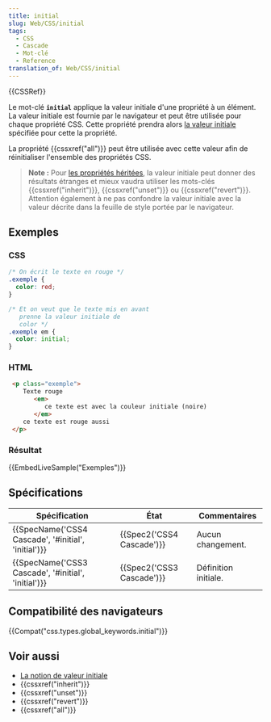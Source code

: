 ```yaml
---
title: initial
slug: Web/CSS/initial
tags:
  - CSS
  - Cascade
  - Mot-clé
  - Reference
translation_of: Web/CSS/initial
---
```


{{CSSRef}}

Le mot-clé **`initial`** applique la valeur initiale d'une propriété à un élément. La valeur initiale est fournie par le navigateur et peut être utilisée pour chaque propriété CSS. Cette propriété prendra alors [la valeur initiale](/fr/docs/Web/CSS/Valeur_initiale) spécifiée pour cette la propriété.

La propriété {{cssxref("all")}} peut être utilisée avec cette valeur afin de réinitialiser l'ensemble des propriétés CSS.

> **Note :** Pour [les propriétés héritées](/fr/docs/Web/CSS/Héritage#Propriétés_héritées), la valeur initiale peut donner des résultats étranges et mieux vaudra utiliser les mots-clés {{cssxref("inherit")}}, {{cssxref("unset")}} ou {{cssxref("revert")}}. Attention également à ne pas confondre la valeur initiale avec la valeur décrite dans la feuille de style portée par le navigateur.

## Exemples

### CSS

```css
/* On écrit le texte en rouge */
.exemple {
  color: red;
}

/* Et on veut que le texte mis en avant
   prenne la valeur initiale de
   color */
.exemple em {
  color: initial;
}
```

### HTML

```html
 <p class="exemple">
    Texte rouge
       <em>
          ce texte est avec la couleur initiale (noire)
       </em>
    ce texte est rouge aussi
 </p>
```

### Résultat

{{EmbedLiveSample("Exemples")}}

## Spécifications

| Spécification                                                        | État                             | Commentaires         |
| -------------------------------------------------------------------- | -------------------------------- | -------------------- |
| {{SpecName('CSS4 Cascade', '#initial', 'initial')}} | {{Spec2('CSS4 Cascade')}} | Aucun changement.    |
| {{SpecName('CSS3 Cascade', '#initial', 'initial')}} | {{Spec2('CSS3 Cascade')}} | Définition initiale. |

## Compatibilité des navigateurs

{{Compat("css.types.global_keywords.initial")}}

## Voir aussi

- [La notion de valeur initiale](/fr/docs/Web/CSS/Valeur_initiale)
- {{cssxref("inherit")}}
- {{cssxref("unset")}}
- {{cssxref("revert")}}
- {{cssxref("all")}}

